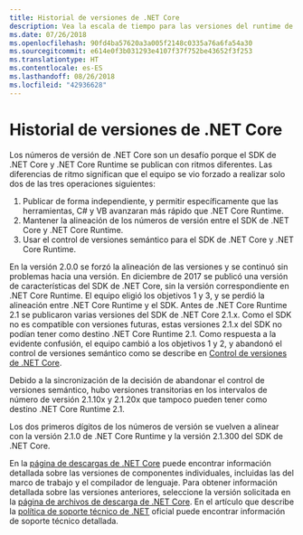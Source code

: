 ```yaml
---
title: Historial de versiones de .NET Core
description: Vea la escala de tiempo para las versiones del runtime de .NET Core, el SDK de .NET Core, el compilador de C# y el de VB.NET.
ms.date: 07/26/2018
ms.openlocfilehash: 90fd4ba57620a3a005f2148c0335a76a6fa54a30
ms.sourcegitcommit: e614e0f3b031293e4107f37f752be43652f3f253
ms.translationtype: HT
ms.contentlocale: es-ES
ms.lasthandoff: 08/26/2018
ms.locfileid: "42936628"
---
```

# <a name="net-core-version-history"></a>Historial de versiones de .NET Core

Los números de versión de .NET Core son un desafío porque el SDK de .NET Core y .NET Core Runtime se publican con ritmos diferentes. Las diferencias de ritmo significan que el equipo se vio forzado a realizar solo dos de las tres operaciones siguientes:

1. Publicar de forma independiente, y permitir específicamente que las herramientas, C# y VB avanzaran más rápido que .NET Core Runtime.
2. Mantener la alineación de los números de versión entre el SDK de .NET Core y .NET Core Runtime.
3. Usar el control de versiones semántico para el SDK de .NET Core y .NET Core Runtime.

En la versión 2.0.0 se forzó la alineación de las versiones y se continuó sin problemas hacia una versión. En diciembre de 2017 se publicó una versión de características del SDK de .NET Core, sin la versión correspondiente en .NET Core Runtime. El equipo eligió los objetivos 1 y 3, y se perdió la alineación entre .NET Core Runtime y el SDK. Antes de .NET Core Runtime 2.1 se publicaron varias versiones del SDK de .NET Core 2.1.x. Como el SDK no es compatible con versiones futuras, estas versiones 2.1.x del SDK no podían tener como destino .NET Core Runtime 2.1. Como respuesta a la evidente confusión, el equipo cambió a los objetivos 1 y 2, y abandonó el control de versiones semántico como se describe en [Control de versiones de .NET Core](index.md#versioning-details).

Debido a la sincronización de la decisión de abandonar el control de versiones semántico, hubo versiones transitorias en los intervalos de número de versión 2.1.10x y 2.1.20x que tampoco pueden tener como destino .NET Core Runtime 2.1.

Los dos primeros dígitos de los números de versión se vuelven a alinear con la versión 2.1.0 de .NET Core Runtime y la versión 2.1.300 del SDK de .NET Core.

En la [página de descargas de .NET Core](https://www.microsoft.com/net/download/dotnet-core/current) puede encontrar información detallada sobre las versiones de componentes individuales, incluidas las del marco de trabajo y el compilador de lenguaje. Para obtener información detallada sobre las versiones anteriores, seleccione la versión solicitada en la [página de archivos de descarga de .NET Core](https://www.microsoft.com/net/download/archives). En el artículo que describe la [política de soporte técnico de .NET](https://www.microsoft.com/net/Support/Policy) oficial puede encontrar información de soporte técnico detallada.